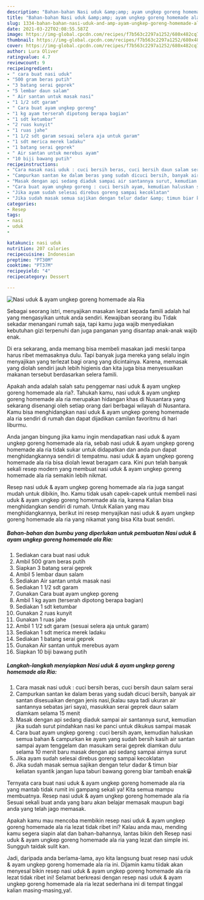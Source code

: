 ```yaml
---
description: "Bahan-bahan Nasi uduk &amp;amp; ayam ungkep goreng homemade ala Ria yang enak Untuk Jualan"
title: "Bahan-bahan Nasi uduk &amp;amp; ayam ungkep goreng homemade ala Ria yang enak Untuk Jualan"
slug: 1334-bahan-bahan-nasi-uduk-and-amp-ayam-ungkep-goreng-homemade-ala-ria-yang-enak-untuk-jualan
date: 2021-03-22T02:08:55.587Z
image: https://img-global.cpcdn.com/recipes/f7b563c2297a1252/680x482cq70/nasi-uduk-ayam-ungkep-goreng-homemade-ala-ria-foto-resep-utama.jpg
thumbnail: https://img-global.cpcdn.com/recipes/f7b563c2297a1252/680x482cq70/nasi-uduk-ayam-ungkep-goreng-homemade-ala-ria-foto-resep-utama.jpg
cover: https://img-global.cpcdn.com/recipes/f7b563c2297a1252/680x482cq70/nasi-uduk-ayam-ungkep-goreng-homemade-ala-ria-foto-resep-utama.jpg
author: Lura Oliver
ratingvalue: 4.7
reviewcount: 9
recipeingredient:
- " cara buat nasi uduk"
- "500 gram beras putih"
- "3 batang serai geprek"
- "5 lembar daun salam"
- " Air santan untuk masak nasi"
- "1 1/2 sdt garam"
- " Cara buat ayam ungkep goreng"
- "1 kg ayam terserah dipotong berapa bagian"
- "1 sdt ketumbar"
- "2 ruas kunyit"
- "1 ruas jahe"
- "1 1/2 sdt garam sesuai selera aja untuk garam"
- "1 sdt merica merek ladaku"
- "1 batang serai geprek"
- " Air santan untuk merebus ayam"
- "10 biji bawang putih"
recipeinstructions:
- "Cara masak nasi uduk : cuci bersih beras, cuci bersih daun salam serai"
- "Campurkan santan ke dalam beras yang sudah dicuci bersih, banyak air santan disesuaikan dengan jenis nasi,(kalau saya tadi ukuran air santannya sebatas jari saya), masukkan serai geprek daun salam diamkam selama 15 menit"
- "Masak dengan api sedang diaduk sampai air santannya surut, kemudian jika sudah surut pindahkan nasi ke panci untuk dikukus sampai masak"
- "Cara buat ayam ungkep goreng : cuci bersih ayam, kemudian haluskan semua bahan &amp; campurkan ke ayam yang sudah bersih kasih air santan sampai ayam tenggelam dan masukam serai geprek diamkan dulu selama 10 menit baru masak dengan api sedang sampai airnya surut"
- "Jika ayam sudah selesai direbus goreng sampai kecoklatan"
- "Jika sudah masak semua sajikan dengan telur dadar &amp; timun biar keliatan syantik jangan lupa taburi bawang goreng biar tambah enak😀"
categories:
- Resep
tags:
- nasi
- uduk
- 

katakunci: nasi uduk  
nutrition: 207 calories
recipecuisine: Indonesian
preptime: "PT30M"
cooktime: "PT37M"
recipeyield: "4"
recipecategory: Dessert

---
```



![Nasi uduk &amp; ayam ungkep goreng homemade ala Ria](https://img-global.cpcdn.com/recipes/f7b563c2297a1252/680x482cq70/nasi-uduk-ayam-ungkep-goreng-homemade-ala-ria-foto-resep-utama.jpg)

Sebagai seorang istri, menyajikan masakan lezat kepada famili adalah hal yang mengasyikan untuk anda sendiri. Kewajiban seorang ibu Tidak sekadar menangani rumah saja, tapi kamu juga wajib menyediakan kebutuhan gizi terpenuhi dan juga panganan yang disantap anak-anak wajib enak.

Di era  sekarang, anda memang bisa membeli masakan jadi meski tanpa harus ribet memasaknya dulu. Tapi banyak juga mereka yang selalu ingin menyajikan yang terlezat bagi orang yang dicintainya. Karena, memasak yang diolah sendiri jauh lebih higienis dan kita juga bisa menyesuaikan makanan tersebut berdasarkan selera famili. 



Apakah anda adalah salah satu penggemar nasi uduk &amp; ayam ungkep goreng homemade ala ria?. Tahukah kamu, nasi uduk &amp; ayam ungkep goreng homemade ala ria merupakan hidangan khas di Nusantara yang sekarang disenangi oleh setiap orang dari berbagai wilayah di Nusantara. Kamu bisa menghidangkan nasi uduk &amp; ayam ungkep goreng homemade ala ria sendiri di rumah dan dapat dijadikan camilan favoritmu di hari liburmu.

Anda jangan bingung jika kamu ingin mendapatkan nasi uduk &amp; ayam ungkep goreng homemade ala ria, sebab nasi uduk &amp; ayam ungkep goreng homemade ala ria tidak sukar untuk didapatkan dan anda pun dapat menghidangkannya sendiri di tempatmu. nasi uduk &amp; ayam ungkep goreng homemade ala ria bisa diolah lewat beragam cara. Kini pun telah banyak sekali resep modern yang membuat nasi uduk &amp; ayam ungkep goreng homemade ala ria semakin lebih nikmat.

Resep nasi uduk &amp; ayam ungkep goreng homemade ala ria juga sangat mudah untuk dibikin, lho. Kamu tidak usah capek-capek untuk membeli nasi uduk &amp; ayam ungkep goreng homemade ala ria, karena Kalian bisa menghidangkan sendiri di rumah. Untuk Kalian yang mau menghidangkannya, berikut ini resep menyajikan nasi uduk &amp; ayam ungkep goreng homemade ala ria yang nikamat yang bisa Kita buat sendiri.

<!--inarticleads1-->

##### Bahan-bahan dan bumbu yang diperlukan untuk pembuatan Nasi uduk &amp; ayam ungkep goreng homemade ala Ria:

1. Sediakan  cara buat nasi uduk
1. Ambil 500 gram beras putih
1. Siapkan 3 batang serai geprek
1. Ambil 5 lembar daun salam
1. Sediakan  Air santan untuk masak nasi
1. Sediakan 1 1/2 sdt garam
1. Gunakan  Cara buat ayam ungkep goreng
1. Ambil 1 kg ayam (terserah dipotong berapa bagian)
1. Sediakan 1 sdt ketumbar
1. Gunakan 2 ruas kunyit
1. Gunakan 1 ruas jahe
1. Ambil 1 1/2 sdt garam (sesuai selera aja untuk garam)
1. Sediakan 1 sdt merica merek ladaku
1. Sediakan 1 batang serai geprek
1. Gunakan  Air santan untuk merebus ayam
1. Siapkan 10 biji bawang putih




<!--inarticleads2-->

##### Langkah-langkah menyiapkan Nasi uduk &amp; ayam ungkep goreng homemade ala Ria:

1. Cara masak nasi uduk : cuci bersih beras, cuci bersih daun salam serai
1. Campurkan santan ke dalam beras yang sudah dicuci bersih, banyak air santan disesuaikan dengan jenis nasi,(kalau saya tadi ukuran air santannya sebatas jari saya), masukkan serai geprek daun salam diamkam selama 15 menit
1. Masak dengan api sedang diaduk sampai air santannya surut, kemudian jika sudah surut pindahkan nasi ke panci untuk dikukus sampai masak
1. Cara buat ayam ungkep goreng : cuci bersih ayam, kemudian haluskan semua bahan &amp; campurkan ke ayam yang sudah bersih kasih air santan sampai ayam tenggelam dan masukam serai geprek diamkan dulu selama 10 menit baru masak dengan api sedang sampai airnya surut
1. Jika ayam sudah selesai direbus goreng sampai kecoklatan
1. Jika sudah masak semua sajikan dengan telur dadar &amp; timun biar keliatan syantik jangan lupa taburi bawang goreng biar tambah enak😀




Ternyata cara buat nasi uduk &amp; ayam ungkep goreng homemade ala ria yang mantab tidak rumit ini gampang sekali ya! Kita semua mampu membuatnya. Resep nasi uduk &amp; ayam ungkep goreng homemade ala ria Sesuai sekali buat anda yang baru akan belajar memasak maupun bagi anda yang telah jago memasak.

Apakah kamu mau mencoba membikin resep nasi uduk &amp; ayam ungkep goreng homemade ala ria lezat tidak ribet ini? Kalau anda mau, mending kamu segera siapin alat dan bahan-bahannya, lantas bikin deh Resep nasi uduk &amp; ayam ungkep goreng homemade ala ria yang lezat dan simple ini. Sungguh taidak sulit kan. 

Jadi, daripada anda berlama-lama, ayo kita langsung buat resep nasi uduk &amp; ayam ungkep goreng homemade ala ria ini. Dijamin kamu tiidak akan menyesal bikin resep nasi uduk &amp; ayam ungkep goreng homemade ala ria lezat tidak ribet ini! Selamat berkreasi dengan resep nasi uduk &amp; ayam ungkep goreng homemade ala ria lezat sederhana ini di tempat tinggal kalian masing-masing,ya!.


